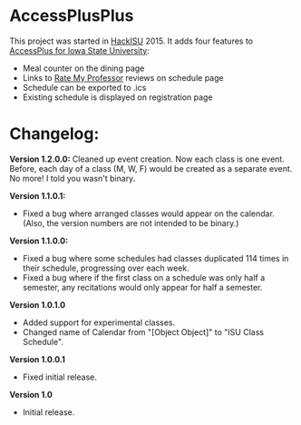 # AccessPlusPlus
This project was started in <a href="http://hackisu.com/">HackISU</a> 2015. It adds four features to <a href="https://accessplus.iastate.edu/frontdoor/login.jsp">AccessPlus for Iowa State University</a>:

* Meal counter on the dining page
* Links to <a href="http://www.ratemyprofessors.com/">Rate My Professor</a> reviews on schedule page
* Schedule can be exported to .ics
* Existing schedule is displayed on registration page

# Changelog:

**Version 1.2.0.0:**
Cleaned up event creation. Now each class is one event. Before, each day of a class (M, W, F) would be created as a separate event. No more!
I told you wasn't binary.

**Version 1.1.0.1:**
* Fixed a bug where arranged classes would appear on the calendar. 
(Also, the version numbers are not intended to be binary.)

**Version 1.1.0.0:**
* Fixed a bug where some schedules had classes duplicated 114 times in their schedule, progressing over each week.
* Fixed a bug where if the first class on a schedule was only half a semester, any recitations would only appear for half a semester.

**Version 1.0.1.0**
* Added support for experimental classes.
* Changed name of Calendar from "[Object Object]" to "ISU Class Schedule".

**Version 1.0.0.1**
* Fixed initial release.

**Version 1.0**
* Initial release.

